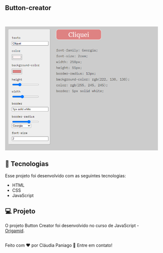 ## Button-creator
<br>

![preview img](preview.png)

## 🚀 Tecnologias

Esse projeto foi desenvolvido com as seguintes tecnologias:

- HTML
- CSS
- JavaScript


## 💻 Projeto

O projeto Button Creator foi desenvolvido no curso de JavaScript - [Origamid](https://www.origamid.com/). 

<br>
  <span> Feito com ❤️ por Cláudia Paniago 👋 Entre em contato! </span> 
